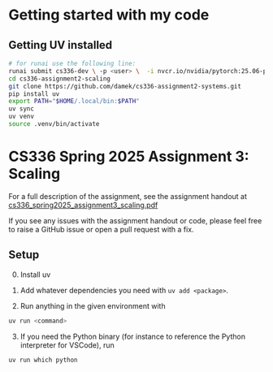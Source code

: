 # Getting started with my code 

## Getting UV installed

```bash 
# for runai use the following line: 
runai submit cs336-dev \ -p <user> \  -i nvcr.io/nvidia/pytorch:25.06-py3 \  -g 1 --interactive --attach \  --command -- bash # replace -g 1 with -g 4 for 4 GPUs.
cd cs336-assignment2-scaling
git clone https://github.com/damek/cs336-assignment2-systems.git
pip install uv
export PATH="$HOME/.local/bin:$PATH"
uv sync
uv venv
source .venv/bin/activate
```


# CS336 Spring 2025 Assignment 3: Scaling


For a full description of the assignment, see the assignment handout at
[cs336_spring2025_assignment3_scaling.pdf](./cs336_spring2025_assignment3_scaling.pdf)

If you see any issues with the assignment handout or code, please feel free to
raise a GitHub issue or open a pull request with a fix.

## Setup

0. Install uv

1. Add whatever dependencies you need with `uv add <package>`.

2. Run anything in the given environment with

```sh
uv run <command>
```

3. If you need the Python binary (for instance to reference the Python interpreter for VSCode), run
```sh
uv run which python
```

